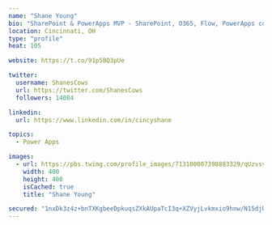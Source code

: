 ```yaml
---
name: "Shane Young"
bio: "SharePoint & PowerApps MVP - SharePoint, O365, Flow, PowerApps consulting? @PowerApps911 | Pure Snark? You found it."
location: Cincinnati, OH
type: "profile"
heat: 105

website: https://t.co/91p5BQ3pUe

twitter:
  username: ShanesCows
  url: https://twitter.com/ShanesCows
  followers: 14084

linkedin:
  url: https://www.linkedin.com/in/cincyshane

topics:
  - Power Apps

images:
  - url: https://pbs.twimg.com/profile_images/713100007398883329/qUzvsvQ3_400x400.jpg
    width: 400
    height: 400
    isCached: true
    title: "Shane Young"

secured: "1nxDk3z4z+bnTXKgbeeDpkuqsZXkAUpaTcI3q+XZVyjLvkmxio9hnw/N15djUw1bh2axJq/wPO3PoQn598611puVvGsbOnSFA8rpkP008sHH+jBg7CqYb5cPo6p1j/5jYX+KE+eU8fnfGDa4pprG1rDj16I8AUFdYYE/9ph76AnuKNzRViOTys4E6Od/r2CyUExrACcqJtKWYwbg3I2q7lHT8X/u4yi7NppnId/Rd+d9Vot3rv5nSN8pmNhFVgNiD1YWpZ2emua9PbDAT9Cuc5vQ/kP+s5fUYIJrgTfU7t4u6R7A2jsVeEUC2K+Gt889AS3Lp/+Q5YBL6h8NSYXTtgNcwrme9+d86TLEgWCPSUsTO2xN7LHWxKQ+ykz3f3k4I3tjhULhVmPwdYF7Gg2DqJJ4tq4N7RxKdC/kOIJNhpM=;YJSEUkescmA+4EewSZY+nQ=="
---
```


